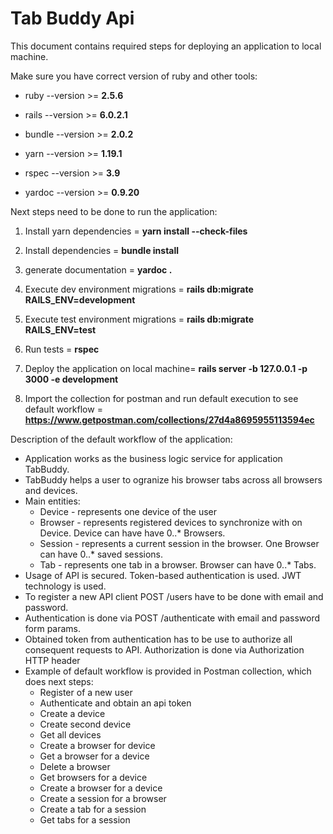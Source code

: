 # Tab Buddy Api

This document contains required steps for deploying an application to local machine.

Make sure you have correct version of ruby and other tools:

* ruby --version >= **2.5.6**

* rails --version >= **6.0.2.1**

* bundle --version >= **2.0.2**

* yarn --version >= **1.19.1**

* rspec --version >= **3.9**

* yardoc --version >= **0.9.20**

Next steps need to be done to run the application:

1. Install yarn dependencies = **yarn install --check-files**

1. Install dependencies = **bundle install**

1. generate documentation = **yardoc .**

1. Execute dev environment migrations = **rails db:migrate RAILS_ENV=development**

1. Execute test environment migrations = **rails db:migrate RAILS_ENV=test**

1. Run tests = **rspec**

1. Deploy the application on local machine= **rails server -b 127.0.0.1 -p 3000 -e development**

1. Import the collection for postman and run default execution to see default workflow = **https://www.getpostman.com/collections/27d4a8695955113594ec**

Description of the default workflow of the application:

* Application works as the business logic service for application TabBuddy.
* TabBuddy helps a user to ogranize his browser tabs across all browsers and devices.
* Main entities:
    * Device - represents one device of the user
    * Browser - represents registered devices to synchronize with on Device. Device can have have 0..* Browsers.
    * Session - represents a current session in the browser. One Browser can have 0..* saved sessions.
    * Tab - represents one tab in a browser. Browser can have 0..* Tabs.
* Usage of API is secured. Token-based authentication is used. JWT technology is used.
* To register a new API client POST /users have to be done with email and password.
* Authentication is done via POST /authenticate with email and password form params.
* Obtained token from authentication has to be use to authorize all consequent requests to API. Authorization is done via Authorization HTTP header
* Example of default workflow is provided in Postman collection, which does next steps:
    * Register of a new user
    * Authenticate and obtain an api token
    * Create a device
    * Create second device
    * Get all devices
    * Create a browser for device
    * Get a browser for a device
    * Delete a browser
    * Get browsers for a device
    * Create a browser for a device
    * Create a session for a browser
    * Create a tab for a session
    * Get tabs for a session 
    